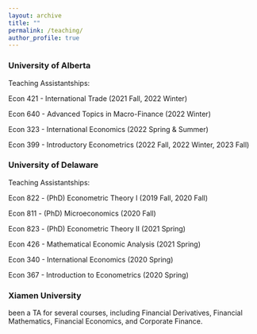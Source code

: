 ```yaml
---
layout: archive
title: ""
permalink: /teaching/
author_profile: true
---
```



### University of Alberta 
Teaching Assistantships:

Econ 421 - International Trade (2021 Fall, 2022 Winter)<br>

Econ 640 - Advanced Topics in Macro-Finance (2022 Winter)<br>

Econ 323 - International Economics (2022 Spring & Summer)<br>

Econ 399 - Introductory Econometrics (2022 Fall, 2022 Winter, 2023 Fall)<br>


### University of Delaware 
Teaching Assistantships:

Econ 822 - (PhD) Econometric Theory I (2019 Fall, 2020 Fall)<br>

Econ 811 - (PhD) Microeconomics (2020 Fall)<br>

Econ 823 - (PhD) Econometric Theory II (2021 Spring)<br>

Econ 426 - Mathematical Economic Analysis (2021 Spring)<br>

Econ 340 - International Economics (2020 Spring)<br>

Econ 367 - Introduction to Econometrics (2020 Spring)<br>


### Xiamen University
been a TA for several courses, including Financial Derivatives, Financial Mathematics, Financial Economics, and Corporate Finance.
